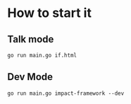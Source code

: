 # How to start it

## Talk mode

```
go run main.go if.html 
```

## Dev Mode

```
go run main.go impact-framework --dev
```
